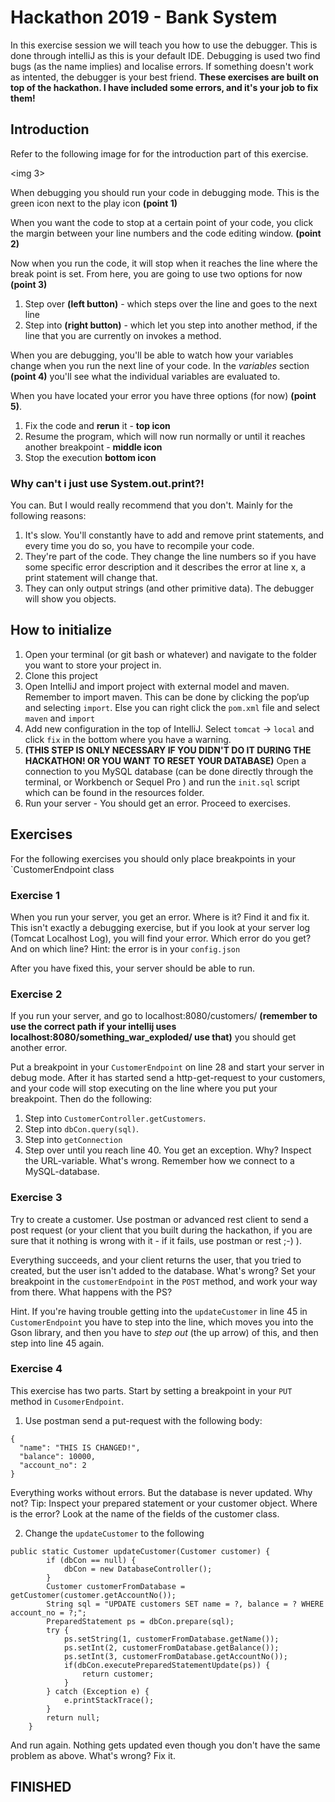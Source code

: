 # Hackathon 2019 - Bank System
In this exercise session we will teach you how to use the debugger. This is done through intelliJ as this is your default IDE. Debugging is used two find bugs (as the name implies) and localise errors. If something doesn't work as intented, the debugger is your best friend. **These exercises are built on top of the hackathon. I have included some errors, and it's your job to fix them!**

## Introduction
Refer to the following image for for the introduction part of this exercise.

<img 3>

When debugging  you should run your code in debugging mode. This is the green icon next to the play icon **(point 1)**


When you want the code to stop at a certain point of your code, you click the margin between your line numbers and the code editing window. **(point 2)**

Now when you run the code, it will stop when it reaches the line where the break point is set. From here, you are going to use two options for now **(point 3)** 
1) Step over **(left button)** - which steps over the line and goes to the next line 
2) Step into **(right button)** - which let you step into another method, if the line that you are currently on invokes a method.

When you are debugging, you'll be able to watch how your variables change when you run the next line of your code. In the *variables* section **(point 4)** you'll see what the individual variables are evaluated to.

When you have located your error you have three options (for now) **(point 5)**. 
1) Fix the code and **rerun** it - **top icon**
2) Resume the program, which will now run normally or until it reaches another breakpoint - **middle icon**
3) Stop the execution **bottom icon** 

### Why can't i just use System.out.print?!
You can. But I would really recommend that you don't. Mainly for the following reasons:
1) It's slow. You'll constantly have to add and remove print statements, and every time you do so, you have to recompile your code.
2) They're part of the code. They change the line numbers so if you have some specific error description and it describes the error at line x, a print statement will change that. 
3) They can only output strings (and other primitive data). The debugger will show you objects.  

## How to initialize
1. Open your terminal (or git bash or whatever) and navigate to the folder you want to store your project in.
2. Clone this project
3. Open IntelliJ and import project with external model and maven. Remember to import maven. This can be done by clicking the pop’up and selecting `import`. Else you can right click the `pom.xml` file and select `maven` and `import`
4. Add new configuration in the top of IntelliJ. Select `tomcat` → `local` and click `fix` in the bottom where you have a warning.
5. **(THIS STEP IS ONLY NECESSARY IF YOU DIDN'T DO IT DURING THE HACKATHON! OR YOU WANT TO RESET YOUR DATABASE)** Open a connection to you MySQL database (can be done directly through the terminal, or Workbench or Sequel Pro ) and run the `init.sql` script which can be found in the resources folder.
6. Run your server - You should get an error. Proceed to exercises. 

## Exercises
For the following exercises you should only place breakpoints in your `CustomerEndpoint class

### Exercise 1
When you run your server, you get an error. Where is it? Find it and fix it. This isn't exactly a debugging exercise, but if you look at your server log (Tomcat Localhost Log), you will find your error.
Which error do you get? And on which line? Hint: the error is in your `config.json`

After you have fixed this, your server should be able to run. 

### Exercise 2
If you run your server, and go to localhost:8080/customers/ **(remember to use the correct path if your intellij uses localhost:8080/something_war_exploded/ use that)** you should get another error. 

Put a breakpoint in your `CustomerEndpoint` on line 28 and start your server in debug mode. After it has started send a http-get-request to your customers, and your code will stop executing on the line where you put your breakpoint. Then do the following: 

1) Step into `CustomerController.getCustomers`.
2) Step into `dbCon.query(sql)`.
3) Step into `getConnection`
4) Step over until you reach line 40. You get an exception. Why? Inspect the URL-variable. What's wrong. Remember how we connect to a MySQL-database.

### Exercise 3
Try to create a customer. Use postman or advanced rest client to send a post request (or your client that you built during the hackathon, if you are sure that it nothing is wrong with it - if it fails, use postman or rest ;-) ). 

Everything succeeds, and your client returns the user, that you tried to created, but the user isn't added to the database. What's wrong? Set your breakpoint in the `customerEndpoint` in the `POST` method, and work your way from there. What happens with the PS?

Hint. If you're having trouble getting into the `updateCustomer` in line 45 in `CustomerEndpoint` you have to step into the line, which moves you into the Gson library, and then you have to *step out* (the up arrow) of this, and then step into line 45 again.  

### Exercise 4
This exercise has two parts. Start by setting a breakpoint in your `PUT` method in `CusomerEndpoint`.
1) Use postman send a put-request with the following body:
```
{
  "name": "THIS IS CHANGED!",
  "balance": 10000,
  "account_no": 2
}
```
Everything works without errors. But the database is never updated. Why not? Tip: Inspect your prepared statement or your customer object. Where is the error? Look at the name of the fields of the customer class.

2) Change the `updateCustomer` to the following
```
public static Customer updateCustomer(Customer customer) {
        if (dbCon == null) {
            dbCon = new DatabaseController();
        }
        Customer customerFromDatabase = getCustomer(customer.getAccountNo());
        String sql = "UPDATE customers SET name = ?, balance = ? WHERE account_no = ?;";
        PreparedStatement ps = dbCon.prepare(sql);
        try {
            ps.setString(1, customerFromDatabase.getName());
            ps.setInt(2, customerFromDatabase.getBalance());
            ps.setInt(3, customerFromDatabase.getAccountNo());
            if(dbCon.executePreparedStatementUpdate(ps)) {
                return customer;
            }
        } catch (Exception e) {
            e.printStackTrace();
        }
        return null;
    }

``` 
And run again. Nothing gets updated even though you don't have the same problem as above. What's wrong? Fix it.

## FINISHED